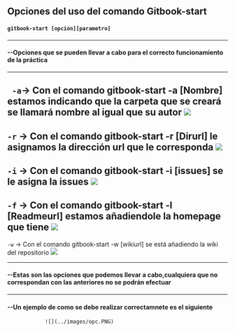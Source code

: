 
## Opciones del uso del comando Gitbook-start 

####  ``` gitbook-start [opción][parametro] ```
---
#### --Opciones que se pueden llevar a cabo para el correcto funcionamiento de la práctica
---
```  -a ```->  Con el comando gitbook-start -a [Nombre] estamos indicando que la carpeta que se creará se 
              llamará nombre al igual que su autor
                ![](../images/a.PNG)
---
``` -r ``` ->  Con el comando gitbook-start -r [Dirurl] le asignamos la dirección url que le corresponda
                ![](../images/r.PNG)
---            
``` -i ``` ->  Con el comando gitbook-start -i [issues] se le asigna la issues 
                ![](../images/i.PNG)
---                
``` -f ``` ->  Con el comando gitbook-start -l [Readmeurl] estamos añadiendole la homepage que tiene
                ![](../images/w.PNG)
---                
``` -w ``` ->  Con el comando gitbook-start -w [wikiurl] se está añadiendo la wiki del repositorio
                ![](../images/w.PNG)
                
---        
#### --Estas son las opciones que podemos llevar a cabo,cualquiera que no correspondan con las anteriores no se podrán efectuar
---
#### --Un ejemplo de como se debe realizar correctamnete es el siguiente
                ![](../images/opc.PNG)

